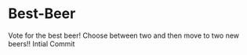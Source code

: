 # Best-Beer
Vote for the best beer!  Choose between two and then move to two new beers!!
Intial Commit
